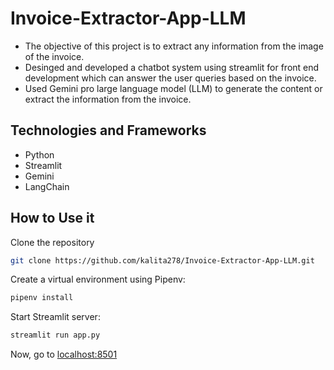 # Invoice-Extractor-App-LLM

- The objective of this project is to extract any information from the image of the invoice.
- Desinged and developed a chatbot system using streamlit for front end development which can answer the user queries based on the invoice.
- Used Gemini pro large language model (LLM) to generate the content or extract the information from the invoice.

## Technologies and Frameworks

- Python
- Streamlit
- Gemini
- LangChain

## How to Use it
Clone the repository

```bash
git clone https://github.com/kalita278/Invoice-Extractor-App-LLM.git
```

Create a virtual environment using Pipenv:

```bash
pipenv install
```

Start Streamlit server:
```bash
streamlit run app.py 
```

Now, go to [localhost:8501](http://localhost:8501/)
